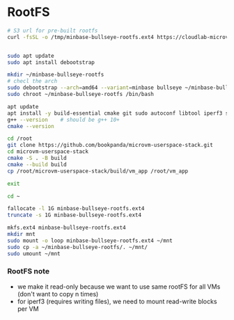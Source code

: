 # RootFS
```bash
# S3 url for pre-built rootfs
curl -fsSL -o /tmp/minbase-bullseye-rootfs.ext4 https://cloudlab-microvm.s3.ap-southeast-1.amazonaws.com/minbase-bullseye-rootfs.ext4


sudo apt update
sudo apt install debootstrap

mkdir ~/minbase-bullseye-rootfs
# checl the arch
sudo debootstrap --arch=amd64 --variant=minbase bullseye ~/minbase-bullseye-rootfs http://deb.debian.org/debian/
sudo chroot ~/minbase-bullseye-rootfs /bin/bash

apt update
apt install -y build-essential cmake git sudo autoconf libtool iperf3 sockperf
g++ --version    # should be g++ 10+
cmake --version

cd /root
git clone https://github.com/bookpanda/microvm-userspace-stack.git
cd microvm-userspace-stack
cmake -S . -B build
cmake --build build
cp /root/microvm-userspace-stack/build/vm_app /root/vm_app

exit

cd ~

fallocate -l 1G minbase-bullseye-rootfs.ext4
truncate -s 1G minbase-bullseye-rootfs.ext4

mkfs.ext4 minbase-bullseye-rootfs.ext4
mkdir mnt
sudo mount -o loop minbase-bullseye-rootfs.ext4 ~/mnt
sudo cp -a ~/minbase-bullseye-rootfs/. ~/mnt/
sudo umount ~/mnt

```
### RootFS note
- we make it read-only because we want to use same rootFS for all VMs (don't want to copy n times)
- for iperf3 (requires writing files), we need to mount read-write blocks per VM
